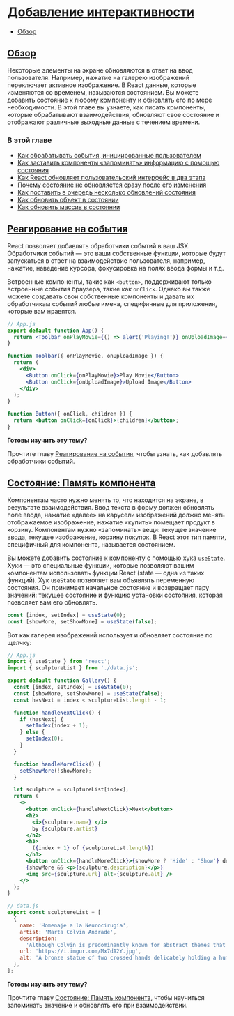 # [Добавление интерактивности](../../index.md)

- [Обзор](#обзор)

## [Обзор](#)

Некоторые элементы на экране обновляются в ответ на ввод пользователя. Например, нажатие на галерею изображений переключает активное изображение. В React данные, которые изменяются со временем, называются состоянием. Вы можете добавить состояние к любому компоненту и обновлять его по мере необходимости. В этой главе вы узнаете, как писать компоненты, которые обрабатывают взаимодействия, обновляют свое состояние и отображают различные выходные данные с течением времени.

### В этой главе

- [Как обрабатывать события, инициированные пользователем](<./1. Responding to Events.md>)
- [Как заставить компоненты «запоминать» информацию с помощью состояния](<./2. State. A Component's Memory.md>)
- [Как React обновляет пользовательский интерфейс в два этапа](<./3. Render and Commit.md>)
- [Почему состояние не обновляется сразу после его изменения](<./4. State as a Snapshot.md>)
- [Как поставить в очередь несколько обновлений состояния](<./5. Queueing a Series of State Updates.md>)
- [Как обновить объект в состоянии](<./6. Updating Objects in State.md>)
- [Как обновить массив в состоянии](<./7. Updating Arrays in State.md>)

## [Реагирование на события](#)

React позволяет добавлять обработчики событий в ваш JSX. Обработчики событий — это ваши собственные функции, которые будут запускаться в ответ на взаимодействие пользователя, например, нажатие, наведение курсора, фокусировка на полях ввода формы и т.д.

Встроенные компоненты, такие как `<button>`, поддерживают только встроенные события браузера, такие как `onClick`. Однако вы также можете создавать свои собственные компоненты и давать их обработчикам событий любые имена, специфичные для приложения, которые вам нравятся.

```jsx
// App.js
export default function App() {
  return <Toolbar onPlayMovie={() => alert('Playing!')} onUploadImage={() => alert('Uploading!')} />;
}

function Toolbar({ onPlayMovie, onUploadImage }) {
  return (
    <div>
      <Button onClick={onPlayMovie}>Play Movie</Button>
      <Button onClick={onUploadImage}>Upload Image</Button>
    </div>
  );
}

function Button({ onClick, children }) {
  return <button onClick={onClick}>{children}</button>;
}
```

**Готовы изучить эту тему?**

Прочтите главу [Реагирование на события](<./1. Responding to Events.md>), чтобы узнать, как добавлять обработчики событий.

## [Состояние: Память компонента](#)

Компонентам часто нужно менять то, что находится на экране, в результате взаимодействия. Ввод текста в форму должен обновлять поле ввода, нажатие «далее» на карусели изображений должно менять отображаемое изображение, нажатие «купить» помещает продукт в корзину. Компонентам нужно «запоминать» вещи: текущее значение ввода, текущее изображение, корзину покупок. В React этот тип памяти, специфичный для компонента, называется состоянием.

Вы можете добавить состояние к компоненту с помощью хука [`useState`](https://react.dev/reference/react/useState). Хуки — это специальные функции, которые позволяют вашим компонентам использовать функции React (state — одна из таких функций). Хук `useState` позволяет вам объявлять переменную состояния. Он принимает начальное состояние и возвращает пару значений: текущее состояние и функцию установки состояния, которая позволяет вам его обновлять.

```jsx
const [index, setIndex] = useState(0);
const [showMore, setShowMore] = useState(false);
```

Вот как галерея изображений использует и обновляет состояние по щелчку:

```jsx
// App.js
import { useState } from 'react';
import { sculptureList } from './data.js';

export default function Gallery() {
  const [index, setIndex] = useState(0);
  const [showMore, setShowMore] = useState(false);
  const hasNext = index < sculptureList.length - 1;

  function handleNextClick() {
    if (hasNext) {
      setIndex(index + 1);
    } else {
      setIndex(0);
    }
  }

  function handleMoreClick() {
    setShowMore(!showMore);
  }

  let sculpture = sculptureList[index];
  return (
    <>
      <button onClick={handleNextClick}>Next</button>
      <h2>
        <i>{sculpture.name} </i>
        by {sculpture.artist}
      </h2>
      <h3>
        ({index + 1} of {sculptureList.length})
      </h3>
      <button onClick={handleMoreClick}>{showMore ? 'Hide' : 'Show'} details</button>
      {showMore && <p>{sculpture.description}</p>}
      <img src={sculpture.url} alt={sculpture.alt} />
    </>
  );
}
```

```js
// data.js
export const sculptureList = [
  {
    name: 'Homenaje a la Neurocirugía',
    artist: 'Marta Colvin Andrade',
    description:
      'Although Colvin is predominantly known for abstract themes that allude to pre-Hispanic symbols, this gigantic sculpture, an homage to neurosurgery, is one of her most recognizable public art pieces.',
    url: 'https://i.imgur.com/Mx7dA2Y.jpg',
    alt: 'A bronze statue of two crossed hands delicately holding a human brain in their fingertips.',
  },
];
```

**Готовы изучить эту тему?**

Прочтите главу [Состояние: Память компонента](<./2. State. A Component's Memory.md>), чтобы научиться запоминать значение и обновлять его при взаимодействии.
